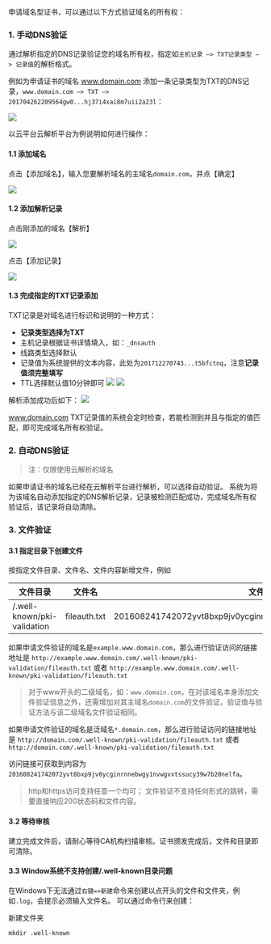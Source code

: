 申请域名型证书，可以通过以下方式验证域名的所有权：

### 1. 手动DNS验证
通过解析指定的DNS记录验证您的域名所有权，指定如`主机记录 –> TXT记录类型 –> 记录值`的解析格式。

例如为申请证书的域名 www.domain.com 添加一条记录类型为TXT的DNS记录，`www.domain.com –> TXT –> 201704262209564gw0...hj37i4xai8m7uii2a23l`：

![](http://imgcache.tcecqpoc.fsphere.cn/image/mc.qcloudimg.com/static/img/817e158a70e3ae78741f07bec6798b38/1.png)

以云平台云解析平台为例说明如何进行操作：

#### 1.1 添加域名

点击【添加域名】，输入您要解析域名的主域名`domain.com`，并点【确定】

![](http://imgcache.tcecqpoc.fsphere.cn/image/mc.qcloudimg.com/static/img/3c906608a8759c24cf9bd0391c74c896/1.png)

#### 1.2 添加解析记录

点击刚添加的域名【解析】

![](http://imgcache.tcecqpoc.fsphere.cn/image/mc.qcloudimg.com/static/img/db4edbdb57ddaee7f028e04d133c8258/3.png)

点击【添加记录】

![](http://imgcache.tcecqpoc.fsphere.cn/image/mc.qcloudimg.com/static/img/cc84a183208a3af200f167beb40e51de/4.png)

#### 1.3 完成指定的TXT记录添加

TXT记录是对域名进行标识和说明的一种方式：

- **记录类型选择为TXT**
- 主机记录根据证书详情填入，如：`_dnsauth`
- 线路类型选择默认
- 记录值为系统提供的文本内容，此处为`201712270743...t5bfctnq`，注意**记录值须完整填写**
- TTL选择默认值10分钟即可
![](http://imgcache.tcecqpoc.fsphere.cn/image/mc.qcloudimg.com/static/img/0f7c49c7971467e6f4c89303a333b971/image.png)
![](http://imgcache.tcecqpoc.fsphere.cn/image/mc.qcloudimg.com/static/img/22ce9c1e4ea5a499f79e3bdfe603b512/image.png)

解析添加成功后如下：
![](http://imgcache.tcecqpoc.fsphere.cn/image/mc.qcloudimg.com/static/img/005d697fa984fa7af8cfc721f1a7ad3b/image.png)

www.domain.com TXT记录值的系统会定时检查，若能检测到并且与指定的值匹配，即可完成域名所有权验证。

### 2. 自动DNS验证
> 注：仅限使用云解析的域名

如果申请证书的域名已经在云解析平台进行解析，可以选择自动验证。
系统为将为该域名自动添加指定的DNS解析记录，记录被检测匹配成功，完成域名所有权验证后，该记录将自动清除。

### 3. 文件验证

#### 3.1 指定目录下创建文件
按指定文件目录、文件名、文件内容新增文件，例如

| 文件目录| 文件名 |文件内容 |
|---------|---------|---------|
| /.well-known/pki-validation | fileauth.txt | 201608241742072yvt8bxp9jv0ycginrnnebwgy1nvwgvxtssucy39w7b20nelfa |

如果申请文件验证的域名是`example.www.domain.com`，那么进行验证访问的链接地址是 `http://example.www.domain.com/.well-known/pki-validation/fileauth.txt` 或者 `http://example.www.domain.com/.well-known/pki-validation/fileauth.txt`  

> 对于www开头的二级域名，如：`www.domain.com`，在对该域名本身添加文件验证信息之外，还需增加对其主域名`domain.com`的文件验证，验证值与验证方法与该二级域名文件验证相同。  

如果申请文件验证的域名是泛域名`*.domain.com`，那么进行验证访问的链接地址是 `http://domain.com/.well-known/pki-validation/fileauth.txt` 或者 `http://domain.com/.well-known/pki-validation/fileauth.txt`

访问链接可获取到内容为`201608241742072yvt8bxp9jv0ycginrnnebwgy1nvwgvxtssucy39w7b20nelfa`。

> http和https访问支持任意一个均可；
> 文件验证不支持任何形式的跳转，需要直接响应200状态码和文件内容。

#### 3.2 等待审核
建立完成文件后，请耐心等待CA机构扫描审核。证书颁发完成后，文件和目录即可清除。

#### 3.3 Window系统不支持创建/.well-known目录问题
在Windows下无法通过`右键=>新建`命令来创建以点开头的文件和文件夹，例如`.log`，会提示必须输入文件名。
可以通过命令行来创建：

新建文件夹
```
mkdir .well-known
```
